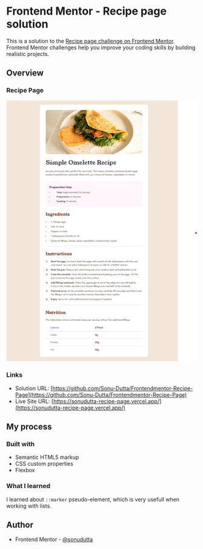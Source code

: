 # Frontend Mentor - Recipe page solution

This is a solution to the [Recipe page challenge on Frontend Mentor](https://www.frontendmentor.io/challenges/recipe-page-KiTsR8QQKm). Frontend Mentor challenges help you improve your coding skills by building realistic projects.

## Overview

### Recipe Page

![](./design/project-ss.png)

### Links

- Solution URL: [https://github.com/Sonu-Dutta/Frontendmentor-Recipe-Page](https://github.com/Sonu-Dutta/Frontendmentor-Recipe-Page)
- Live Site URL: [https://sonudutta-recipe-page.vercel.app/](https://sonudutta-recipe-page.vercel.app/)

## My process

### Built with

- Semantic HTML5 markup
- CSS custom properties
- Flexbox

### What I learned

I learned about `::marker` pseudo-element, which is very usefull when working with lists.

## Author

- Frontend Mentor - [@sonudutta](https://www.frontendmentor.io/challenges/recipe-page-KiTsR8QQKm/hub)
